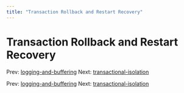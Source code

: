 ```yaml
---
title: "Transaction Rollback and Restart Recovery"
---
```


# Transaction Rollback and Restart Recovery

Prev: [logging-and-buffering](logging-and-buffering.md)
Next: [transactional-isolation](transactional-isolation.md)

Prev: [logging-and-buffering](logging-and-buffering.md)
Next: [transactional-isolation](transactional-isolation.md)
